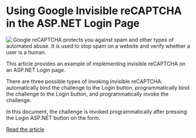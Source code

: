 # Using Google Invisible reCAPTCHA in the ASP.NET Login Page

<img align="left" src="https://www.clevercomponents.com/images/recaptcha-4.jpg" />

Google reCAPTCHA protects you against spam and other types of automated abuse. It is used to stop spam on a website and verify whether a user is a human.

This article provides an example of implementing invisible reCAPTCHA on an ASP.NET Login page.

There are three possible types of invoking invisible reCAPTCHA: automatically bind the challenge to the Login button, programmatically bind the challenge to the Login button, and programmatically invoke the challenge.

In this document, the challenge is invoked programmatically after pressing the Login ASP.NET button on the form.

[Read the article](https://www.clevercomponents.com/articles/article045/)

